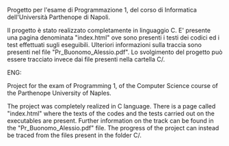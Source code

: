 Progetto per l'esame di Programmazione 1, del corso di Informatica dell'Università Parthenope di Napoli.

Il progetto è stato realizzato completamente in linguaggio C.
E' presente una pagina denominata "index.html" ove sono presenti i testi dei codici ed i test effettuati sugli eseguibili.
Ulteriori informazioni sulla traccia sono presenti nel file "Pr_Buonomo_Alessio.pdf".
Lo svolgimento del progetto può essere tracciato invece dai file presenti nella cartella C/.


ENG:

Project for the exam of Programming 1, of the Computer Science course of the Parthenope University of Naples.

The project was completely realized in C language.
There is a page called "index.html" where the texts of the codes and the tests carried out on the executables are present.
Further information on the track can be found in the "Pr_Buonomo_Alessio.pdf" file.
The progress of the project can instead be traced from the files present in the folder C/.
